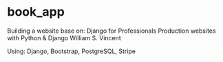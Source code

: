 # book_app
Building a website base on: 
                            Django for Professionals
                            Production websites with Python & Django
                            William S. Vincent
                            
Using: Django, Bootstrap, PostgreSQL, Stripe                         

